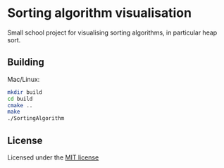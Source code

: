 # Sorting algorithm visualisation
Small school project for visualising sorting algorithms, in particular heap sort.

## Building
Mac/Linux:
```bash
mkdir build
cd build
cmake ..
make
./SortingAlgorithm
```

## License
Licensed under the [MIT license](https://github.com/xyl1t/SortingAlgorithms/blob/1.0/LICENSE.md)
